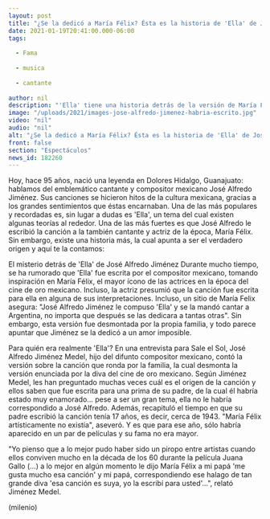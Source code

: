 ```yaml
---
layout: post
title: "¿Se la dedicó a María Félix? Ésta es la historia de 'Ella' de José Alfredo Jiménez"
date: 2021-01-19T20:41:00.000-06:00
tags:
  
  - Fama
  
  - musica
  
  - cantante
  
author: nil
description: "'Ella' tiene una historia detrás de la versión de María Félix, quien aseguró que esa canción fue escrita para ella. "
image: "/uploads/2021/images-jose-alfredo-jimenez-habria-escrito.jpg"
video: "nil"
audio: "nil"
alt: "¿Se la dedicó a María Félix? Ésta es la historia de 'Ella' de José Alfredo Jiménez"
front: false
section: "Espectáculos"
news_id: 182260
---
```


Hoy, hace 95 años, nació una leyenda en Dolores Hidalgo, Guanajuato: hablamos del emblemático cantante y compositor mexicano José Alfredo Jiménez. Sus canciones se hicieron hitos de la cultura mexicana, gracias a los grandes sentimientos que éstas encarnaban. Una de las más populares y recordadas es, sin lugar a dudas es 'Ella', un tema del cual existen algunas teorías al rededor. Una de las más fuertes es que José Alfredo le escribió la canción a la también cantante y actriz de la época, María Félix. Sin embargo, existe una historia más, la cual apunta a ser el verdadero origen y aquí te la contamos:  

El misterio detrás de 'Ella' de José Alfredo Jiménez Durante mucho tiempo, se ha rumorado que 'Ella' fue escrita por el compositor mexicano, tomando inspiración en María Félix, el mayor ícono de las actrices en la época del cine de oro mexicano. Incluso, la actriz presumió que la canción fue escrita para ella en alguna de sus interpretaciones. Incluso, un sitio de María Felix asegura: "José Alfredo Jiménez le compuso 'Ella' y se la mandó cantar a Argentina, no importa que después se las dedicara a tantas otras". Sin embargo, esta versión fue desmontada por la propia familia, y todo parece apuntar que Jiménez se la dedicó a un amor imposible. 

Para quién era realmente 'Ella'? En una entrevista para Sale el Sol, José Alfredo Jiménez Medel, hijo del difunto compositor mexicano, contó la versión sobre la canción que ronda por la familia, la cual desmonta la versión enunciada por la diva del cine de oro mexicano. Según Jiménez Medel, les han preguntado muchas veces cuál es el origen de la canción y ellos saben que fue escrita para una prima de su padre, de la cual él habría estado muy enamorado... pese a ser un gran tema, ella no le habría correspondido a José Alfredo. Además, recapituló el tiempo en que su padre escribió la canción tenía 17 años, es decir, cerca de 1943. "María Félix artísticamente no existía", aseveró. Y es que para ese año, sólo habría aparecido en un par de películas y su fama no era mayor. 

"Yo pienso que a lo mejor pudo haber sido un piropo entre artistas cuando ellos conviven mucho en la década de los 60 durante la película Juana Gallo (...) a lo mejor en algún momento le dijo María Félix a mi papá 'me gusta mucho esa canción' y mi papá, correspondiendo ese halago de tan grande diva 'esa canción es suya, yo la escribí para usted'...", relató Jiménez Medel. 

(milenio)